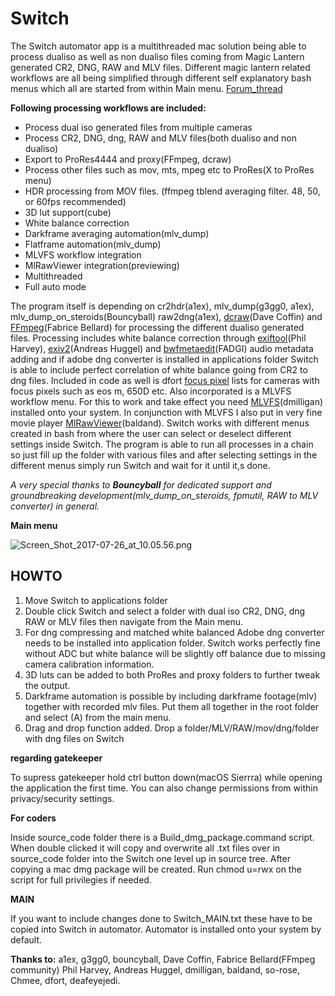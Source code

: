 # **Switch** #
The Switch automator app is a multithreaded mac solution being able to process dualiso as well as non dualiso files coming from Magic Lantern generated CR2, DNG, RAW and MLV files. Different magic lantern related workflows are all being simplified through different self explanatory bash menus which all are started from within Main menu.  [Forum_thread](http://www.magiclantern.fm/forum/index.php?topic=15108.msg146822#msg146822)

**Following processing workflows are included:**

* Process dual iso generated files from multiple cameras
* Process CR2, DNG, dng, RAW and MLV files(both dualiso and non dualiso)
* Export to ProRes4444 and proxy(FFmpeg, dcraw)
* Process other files such as mov, mts, mpeg etc to ProRes(X to ProRes menu)
* HDR processing from MOV files. (ffmpeg tblend averaging filter. 48, 50, or 60fps recommended)
* 3D lut support(cube)
* White balance correction
* Darkframe averaging automation(mlv_dump)
* Flatframe automation(mlv_dump) 
* MLVFS workflow integration
* MlRawViewer integration(previewing)
* Multithreaded 
* Full auto mode

The program itself is depending on cr2hdr(a1ex), mlv_dump(g3gg0, a1ex), mlv_dump_on_steroids(Bouncyball) raw2dng(a1ex), [dcraw](https://www.cybercom.net/~dcoffin/dcraw/)(Dave Coffin) and [FFmpeg](https://www.ffmpeg.org/)(Fabrice Bellard) for processing the different dualiso generated files.
Processing includes white balance correction through [exiftool](http://www.sno.phy.queensu.ca/~phil/exiftool/)(Phil Harvey), [exiv2](http://www.exiv2.org/)(Andreas Huggel) and [bwfmetaedit](http://bwfmetaedit.sourceforge.net/)(FADGI) audio metadata adding and if adobe dng converter is installed in applications folder Switch is able to include perfect correlation of white balance going from CR2 to dng files.
Included in code as well is dfort [focus pixel](https://bitbucket.org/daniel_fort/ml-focus-pixels) lists for cameras with focus pixels such as eos m, 650D etc.
Also incorporated is a MLVFS workflow menu. For this to work and take effect you need [MLVFS](Shttp://www.magiclantern.fm/forum/index.php?topic=13152.msg127218#msg127218)(dmilligan) installed onto your system. In conjunction with MLVFS I also put in very fine movie player [MlRawViewer](https://bitbucket.org/baldand/mlrawviewer)(baldand).
Switch works with different menus created in bash from where the user can select or deselect different settings inside Switch. 
The program is able to run all processes in a chain so just fill up the folder with various files and after selecting settings in the different menus simply run Switch and wait for it until it,s done.

*A very special thanks to **Bouncyball** for dedicated support and groundbreaking development(mlv_dump_on_steroids, fpmutil, RAW to MLV converter) in general.*

**Main menu**

![Screen_Shot_2017-07-26_at_10.05.56.png](https://s3.postimg.org/nepet7vjn/Screen_Shot_2017-07-26_at_10.05.56.png)

## HOWTO ##

1. Move Switch to applications folder
2. Double click Switch and select a folder with dual iso CR2, DNG, dng RAW or MLV files then navigate from the Main menu.
3. For dng compressing and matched white balanced Adobe dng converter needs to be installed into application folder. Switch works perfectly fine without ADC but white balance will be slightly off balance due to missing camera calibration information.
4. 3D luts can be added to both ProRes and proxy folders to further tweak the output.
5. Darkframe automation is possible by including darkframe footage(mlv) together with recorded mlv files. Put them all together in the root folder and select (A) from the main menu.
6. Drag and drop function added. Drop a folder/MLV/RAW/mov/dng/folder with dng files on Switch

**regarding gatekeeper**

To supress gatekeeper hold ctrl button down(macOS Sierrra) while opening the application the first time. You can also change permissions from within privacy/security settings.

**For coders**

Inside source_code folder there is a Build_dmg_package.command script. When double clicked it will copy and overwrite all .txt files over in source_code folder into the Switch one level up in source tree. After copying a mac dmg package will be created. Run chmod u=rwx on the script for full privilegies if needed.

**MAIN**
 
If you want to include changes done to Switch_MAIN.txt these have to be copied into Switch in automator. Automator is installed onto your system by default.


**Thanks to:** a1ex, g3gg0, bouncyball, Dave Coffin, Fabrice Bellard(FFmpeg community) Phil Harvey, Andreas Huggel, dmilligan, baldand, so-rose, Chmee, dfort, deafeyejedi.
